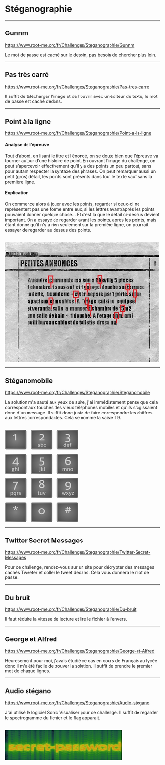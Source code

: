 # Stéganographie


---
## Gunnm


https://www.root-me.org/fr/Challenges/Steganographie/Gunnm

Le mot de passe est caché sur le dessin, pas besoin de chercher plus loin.

---
## Pas très carré


https://www.root-me.org/fr/Challenges/Steganographie/Pas-tres-carre

Il suffit de télécharger l'image et de l'ouvrir avec un éditeur de texte, le mot de passe est caché dedans.

---
## Point à la ligne


https://www.root-me.org/fr/Challenges/Steganographie/Point-a-la-ligne

#### Analyse de l’épreuve

Tout d’abord, en lisant le titre et l’énoncé, on se doute bien que l’épreuve va tourner autour d’une histoire de point. En ouvrant l’image du challenge, on peut s’apercevoir effectivement qu’il y a des points un peu partout, sans pour autant respecter la syntaxe des phrases. On peut remarquer aussi un petit (gros) détail, les points sont présents dans tout le texte sauf sans la première ligne.

#### Explication

On commence alors à jouer avec les points, regarder si ceux-ci ne représentent pas une forme entre eux, si les lettres avant/après les points pouvaient donner quelque chose... Et c’est la que le détail ci-dessus devient important. On a essayé de regarder avant les points, après les points, mais étant donné qu’il n’y a rien seulement sur la première ligne, on pourrait essayer de regarder au dessus des points.<br/><br/>

![Image du challenge](img/journal.jpg)

---
## Stéganomobile


https://www.root-me.org/fr/Challenges/Steganographie/Steganomobile

La solution m'a sauté aux yeux de suite, j'ai immédiatement pensé que cela correspont aux touches des vieux téléphones mobiles et qu'ils s'agissaient donc d'un message. Il suffit donc juste de faire correspondre les chiffres aux lettres correspondantes. Cela se nomme la saisie T9.<br/><br/>

<img src="img/T9.png" alt="Clavier T9" width="auto" height="300px">

---
## Twitter Secret Messages


https://www.root-me.org/fr/Challenges/Steganographie/Twitter-Secret-Messages

Pour ce challenge, rendez-vous sur un site pour décrypter des messages cachés Tweeter et coller le tweet dedans. Cela vous donnera le mot de passe.

---
## Du bruit


https://www.root-me.org/fr/Challenges/Steganographie/Du-bruit

Il faut réduire la vitesse de lecture et lire le fichier à l'envers.

---
## George et Alfred


https://www.root-me.org/fr/Challenges/Steganographie/George-et-Alfred

Heuresement pour moi, j'avais étudié ce cas en cours de Français au lycée donc il m'a été facile de trouver la solution. Il suffit de prendre le premier mot de chaque lignes.

---
## Audio stégano


https://www.root-me.org/fr/Challenges/Steganographie/Audio-stegano

J'ai utilisé le logiciel Sonic Visualiser pour ce challenge. Il suffit de regarder le spectrogramme du fichier et le flag apparait.<br/><br/>

![Image du spectrogramme](img/spectre.png)